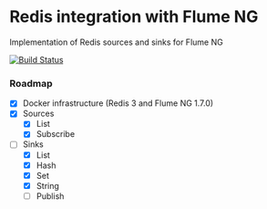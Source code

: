 # Redis integration with Flume NG

Implementation of Redis sources and sinks for Flume NG

[![Build Status](https://travis-ci.org/vitalibo/flume-ng-redis.svg?branch=master)](https://travis-ci.org/vitalibo/flume-ng-redis)

### Roadmap

- [x] Docker infrastructure (Redis 3 and Flume NG 1.7.0)
- [x] Sources
    - [x] List
    - [x] Subscribe
- [ ] Sinks
    - [x] List
    - [x] Hash
    - [x] Set
    - [x] String
    - [ ] Publish
